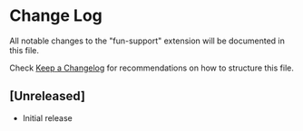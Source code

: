 # Change Log

All notable changes to the "fun-support" extension will be documented in this file.

Check [Keep a Changelog](http://keepachangelog.com/) for recommendations on how to structure this file.

## [Unreleased]

- Initial release